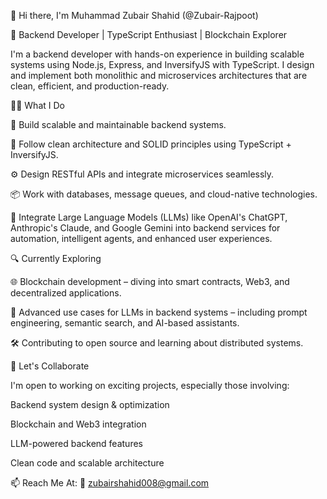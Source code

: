 👋 Hi there, I'm Muhammad Zubair Shahid (@Zubair-Rajpoot)

🚀 Backend Developer | TypeScript Enthusiast | Blockchain Explorer

I'm a backend developer with hands-on experience in building scalable systems using Node.js, Express, and InversifyJS with TypeScript. I design and implement both monolithic and microservices architectures that are clean, efficient, and production-ready.

👨‍💻 What I Do

🔧 Build scalable and maintainable backend systems.

🧠 Follow clean architecture and SOLID principles using TypeScript + InversifyJS.

⚙️ Design RESTful APIs and integrate microservices seamlessly.

📦 Work with databases, message queues, and cloud-native technologies.

🤖 Integrate Large Language Models (LLMs) like OpenAI's ChatGPT, Anthropic's Claude, and Google Gemini into backend services for automation, intelligent agents, and enhanced user experiences.

🔍 Currently Exploring

🌐 Blockchain development – diving into smart contracts, Web3, and decentralized applications.

🧩 Advanced use cases for LLMs in backend systems – including prompt engineering, semantic search, and AI-based assistants.

🛠️ Contributing to open source and learning about distributed systems.

🤝 Let's Collaborate

I'm open to working on exciting projects, especially those involving:

Backend system design & optimization

Blockchain and Web3 integration

LLM-powered backend features

Clean code and scalable architecture

📫 Reach Me At:
📧 zubairshahid008@gmail.com
